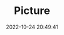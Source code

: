 ---
weight: 1
images:
- /images/edited/157.jpeg
title: Picture
date: 2022-10-24 20:49:41
tags: [luminar neo,work,person,bottle,oven]
---